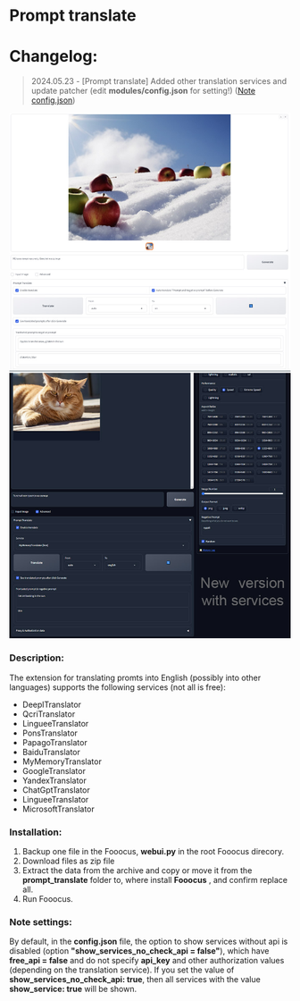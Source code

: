 # Prompt translate

# Changelog:

> 2024.05.23 - [Prompt translate] Added other translation services and update patcher (edit **modules/config.json** for setting!) ([Note config.json](https://github.com/AlekPet/Fooocus_Extensions_AlekPet/tree/main/prompt_translate#note-settings))

![Prompt translate image ](https://raw.githubusercontent.com/AlekPet/Fooocus_Extensions_AlekPet/main/assets/images/image_prompt_translate.jpg)
![Prompt translate image 2 new version](https://raw.githubusercontent.com/AlekPet/Fooocus_Extensions_AlekPet/main/assets/images/image_prompt_translate_2.jpg)

### Description:

The extension for translating promts into English (possibly into other languages) supports the following services (not all is free):

- DeeplTranslator
- QcriTranslator
- LingueeTranslator
- PonsTranslator
- PapagoTranslator
- BaiduTranslator
- MyMemoryTranslator
- GoogleTranslator
- YandexTranslator
- ChatGptTranslator
- LingueeTranslator
- MicrosoftTranslator

### Installation:

1. Backup one file in the Fooocus, **webui.py** in the root Fooocus direcory.
2. Download files as zip file
3. Extract the data from the archive and copy or move it from the **prompt_translate** folder to, where install **Fooocus** , and confirm replace all.
4. Run Fooocus.

### Note settings:

By default, in the **config.json** file, the option to show services without api is disabled (option **"show_services_no_check_api = false"**), which have **free_api = false** and do not specify **api_key** and other authorization values ​​(depending on the translation service). If you set the value of **show_services_no_check_api: true**, then all services with the value **show_service: true** will be shown.
